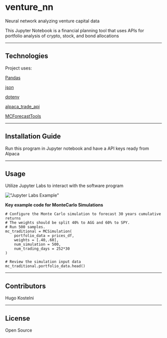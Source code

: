 # venture_nn
Neural network analyzing venture capital data

This Jupyter Notebook is a financial planning tool that uses APIs for portfolio analysis of crypto, stock, and bond allocations

---

## Technologies

Project uses:

[Pandas](https://pandas.pydata.org/)

[json](https://www.json.org/json-en.html)

[dotenv](https://www.npmjs.com/package/dotenv)

[alpaca_trade_api](https://pypi.org/project/alpaca-trade-api//)

[MCForecastTools](https://pypi.org/project/forecast-tools/)

---

## Installation Guide

Run this program in Jupyter notebook and have a API keys ready from Alpaca



---

## Usage

Utilize Jupyter Labs to interact with the software program

!["Jupyter Labs Example"](https://miro.medium.com/max/955/1*mXGu0MeYgnUkyR9ybVlQpg.png)

**Key example code for MonteCarlo Simulations**
```
# Configure the Monte Carlo simulation to forecast 30 years cumulative returns
# The weights should be split 40% to AGG and 60% to SPY.
# Run 500 samples.
mc_traditional = MCSimulation(
    portfolio_data = prices_df,
    weights = [.40,.60],
    num_simulation = 500,
    num_trading_days = 252*30
)

# Review the simulation input data
mc_traditional.portfolio_data.head()
```

---

## Contributors

Hugo Kostelni

---

## License

Open Source
